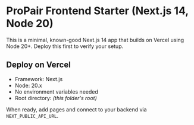 # ProPair Frontend Starter (Next.js 14, Node 20)

This is a minimal, known-good Next.js 14 app that builds on Vercel using Node 20+. Deploy this first to verify your setup.

## Deploy on Vercel
- Framework: Next.js
- Node: 20.x
- No environment variables needed
- Root directory: *(this folder's root)*

When ready, add pages and connect to your backend via `NEXT_PUBLIC_API_URL`.
